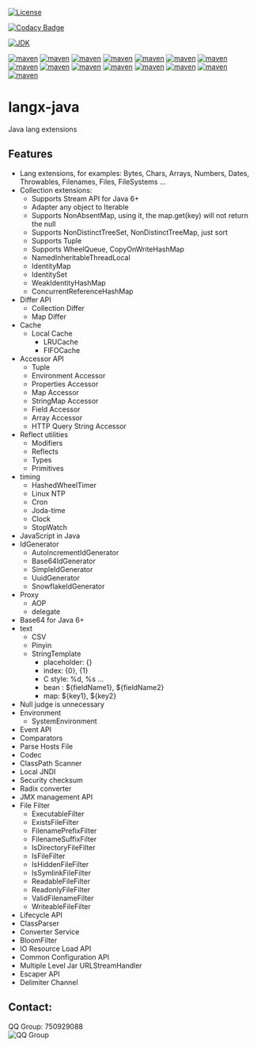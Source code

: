 [![License](https://img.shields.io/badge/license-MIT-green.svg)](https://github.com/fangjinuo/langx-java/blob/master/LICENSE)

[![Codacy Badge](https://api.codacy.com/project/badge/Grade/3d8c8c9680234698b04819059c9cd6c3)](https://www.codacy.com/manual/fs1194361820/langx-java?utm_source=github.com&amp;utm_medium=referral&amp;utm_content=fangjinuo/langx-java&amp;utm_campaign=Badge_Grade)

[![JDK](https://img.shields.io/badge/JDK-1.6+-green.svg)](https://www.oracle.com/technetwork/java/javase/downloads/index.html)

[![maven](https://img.shields.io/badge/maven-v1.2.2-green.svg)](https://search.maven.org/search?q=g:com.github.fangjinuo.langx%20AND%20v:1.2.2)
[![maven](https://img.shields.io/badge/maven-v1.2.1-green.svg)](https://search.maven.org/search?q=g:com.github.fangjinuo.langx%20AND%20v:1.2.1)
[![maven](https://img.shields.io/badge/maven-v1.2.0-green.svg)](https://search.maven.org/search?q=g:com.github.fangjinuo.langx%20AND%20v:1.2.0)
[![maven](https://img.shields.io/badge/maven-v1.1.0-green.svg)](https://search.maven.org/search?q=g:com.github.fangjinuo.langx%20AND%20v:1.1.0)
[![maven](https://img.shields.io/badge/maven-v1.0.0-green.svg)](https://search.maven.org/search?q=g:com.github.fangjinuo.langx%20AND%20v:1.0.0)
[![maven](https://img.shields.io/badge/maven-v0.1.0-green.svg)](https://search.maven.org/search?q=g:com.github.fangjinuo.langx%20AND%20v:0.1.0)
[![maven](https://img.shields.io/badge/maven-v0.0.9-green.svg)](https://search.maven.org/search?q=g:com.github.fangjinuo.langx%20AND%20v:0.0.9)
[![maven](https://img.shields.io/badge/maven-v0.0.8-green.svg)](https://search.maven.org/search?q=g:com.github.fangjinuo.langx%20AND%20v:0.0.8)
[![maven](https://img.shields.io/badge/maven-v0.0.7-green.svg)](https://search.maven.org/search?q=g:com.github.fangjinuo.langx%20AND%20v:0.0.7)
[![maven](https://img.shields.io/badge/maven-v0.0.6-green.svg)](https://search.maven.org/search?q=g:com.github.fangjinuo.langx%20AND%20v:0.0.6)
[![maven](https://img.shields.io/badge/maven-v0.0.5-green.svg)](https://search.maven.org/search?q=g:com.github.fangjinuo.langx%20AND%20v:0.0.5)
[![maven](https://img.shields.io/badge/maven-v0.0.4-green.svg)](https://search.maven.org/search?q=g:com.github.fangjinuo.langx%20AND%20v:0.0.4)
[![maven](https://img.shields.io/badge/maven-v0.0.3-green.svg)](https://search.maven.org/search?q=g:com.github.fangjinuo.langx%20AND%20v:0.0.3)
[![maven](https://img.shields.io/badge/maven-v0.0.2-green.svg)](https://search.maven.org/search?q=g:com.github.fangjinuo.langx%20AND%20v:0.0.2)
[![maven](https://img.shields.io/badge/maven-v0.0.1-green.svg)](https://search.maven.org/search?q=g:com.github.fangjinuo.langx%20AND%20v:0.0.1)


# langx-java
Java lang extensions

## Features
+ Lang extensions, for examples: Bytes, Chars, Arrays, Numbers, Dates, Throwables, Filenames, Files, FileSystems ...
+ Collection extensions:
    + Supports Stream API for Java 6+
    + Adapter any object to Iterable
    + Supports NonAbsentMap, using it, the map.get(key) will not return the null
    + Supports NonDistinctTreeSet, NonDistinctTreeMap, just sort 
    + Supports Tuple
    + Supports WheelQueue, CopyOnWriteHashMap
    + NamedInheritableThreadLocal
    + IdentityMap
    + IdentitySet
    + WeakIdentityHashMap
    + ConcurrentReferenceHashMap
+ Differ API
    + Collection Differ
    + Map Differ
+ Cache
    + Local Cache
      + LRUCache
      + FIFOCache
+ Accessor API
    + Tuple
    + Environment Accessor
    + Properties Accessor
    + Map Accessor
    + StringMap Accessor
    + Field Accessor
    + Array Accessor 
    + HTTP Query String Accessor
+ Reflect utilities
    + Modifiers
    + Reflects
    + Types
    + Primitives
+ timing
    + HashedWheelTimer
    + Linux NTP
    + Cron
    + Joda-time
    + Clock
    + StopWatch
+ JavaScript in Java
+ IdGenerator
    + AutoIncrementIdGenerator
    + Base64IdGenerator
    + SimpleIdGenerator
    + UuidGenerator
    + SnowflakeIdGenerator
+ Proxy
    + AOP
    + delegate
+ Base64 for Java 6+  
+ text
    + CSV
    + Pinyin
    + StringTemplate
      + placeholder: {}
      + index:       {0}, {1}
      + C style:     %d, %s ...
      + bean :      ${fieldName1}, ${fieldName2}
      + map:         ${key1}, ${key2}
+ Null judge is unnecessary
+ Environment
    + SystemEnvironment
+ Event API  
+ Comparators
+ Parse Hosts File
+ Codec
+ ClassPath Scanner
+ Local JNDI
+ Security checksum
+ Radix converter
+ JMX management API
+ File Filter
    + ExecutableFilter
    + ExistsFileFilter
    + FilenamePrefixFilter
    + FilenameSuffixFilter
    + IsDirectoryFileFilter
    + IsFileFilter
    + IsHiddenFileFilter
    + IsSymlinkFileFilter
    + ReadableFileFilter
    + ReadonlyFileFilter
    + ValidFilenameFilter
    + WriteableFileFilter
+ Lifecycle API
+ ClassParser
+ Converter Service
+ BloomFilter
+ IO Resource Load API
+ Common Configuration API
+ Multiple Level Jar URLStreamHandler
+ Escaper API
+ Delimiter Channel


## Contact:
QQ Group: 750929088   
![QQ Group](https://github.com/fangjinuo/sqlhelper/blob/master/_images/qq_group.png)